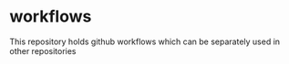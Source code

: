 # workflows
This repository holds github workflows which can be separately used in other repositories
